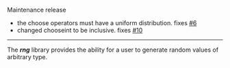 Maintenance release

 * the choose operators must have a uniform distribution. fixes [#6](http://github.com/NICTA/rng/issues/6)
 * changed chooseint to be inclusive. fixes [#10](http://github.com/NICTA/rng/issues/10)
------ 

The ***rng*** library provides the ability for a user to generate random values of arbitrary type.
